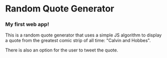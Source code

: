 # Random Quote Generator

### My first web app!

This is a random quote generator that uses a simple JS algorithm to display a quote from the greatest 
comic strip of all time: "Calvin and Hobbes".

There is also an option for the user to tweet the quote.
